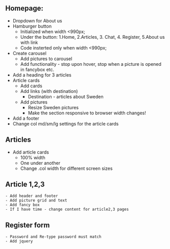 ## Homepage:

-   Dropdown for About us
-   Hamburger button
    -   Initialized when width <990px;
    -   Under the button: 1.Home, 2.Articles, 3. Chat, 4. Register, 5.About us with link
    -   Code insterted only when width <990px;
-   Create carousel
    -   Add pictures to carousel
    -   Add functionality - stop upon hover, stop when a picture is opened in fancybox etc.
-   Add a heading for 3 articles
-   Article cards
    -   Add cards
    -   Add links (with destination)
        -   Destination - articles about Sweden
    -   Add pictures
        -   Resize Sweden pictures
        -   Make the section responsive to browser width changes!
-   Add a footer
-   Change col md/sm/lg settings for the article cards

## Articles

-   Add article cards
    -   100% width
    -   One under another
    -   Change .col width for different screen sizes

## Article 1,2,3

    - Add header and footer
    - Add picture grid and text
    - Add fancy box
    - If I have time - change content for article2,3 pages

## Register form

    - Password and Re-type password must match
    - Add jquery
